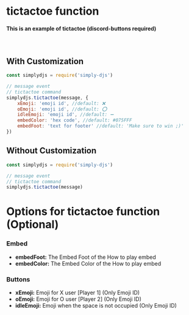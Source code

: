 # tictactoe function
#### This is an example of tictactoe (discord-buttons required)
<br>

## With Customization
```js
const simplydjs = require('simply-djs')

// message event
// tictactoe command
simplydjs.tictactoe(message, {
    xEmoji: 'emoji id', //default: ❌
    oEmoji: 'emoji id', //default: ⭕
    idleEmoji: 'emoji id', //default: ➖
    embedColor: 'hex code', //default: #075FFF
    embedFoot: 'text for footer' //default: 'Make sure to win ;)' 
})
```
## Without Customization
```js
const simplydjs = require('simply-djs')

// message event
// tictactoe command
simplydjs.tictactoe(message)
```

# Options for tictactoe function (Optional)
### Embed
- **embedFoot:** The Embed Foot of the How to play embed
- **embedColor:** The Embed Color of the How to play embed

### Buttons
- **xEmoji:** Emoji for X user [Player 1] (Only Emoji ID)
- **oEmoji:** Emoji for O user [Player 2] (Only Emoji ID)
- **idleEmoji:** Emoji when the space is not occupied (Only Emoji ID)
